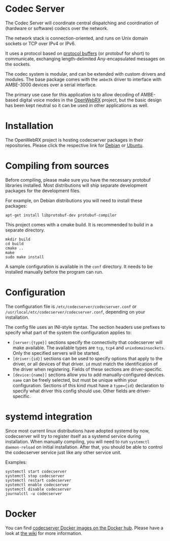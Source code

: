 # Codec Server

The Codec Server will coordinate central dispatching and coordination of (hardware or software) codecs over the network.

The network stack is connection-oriented, and runs on Unix domain sockets or TCP over IPv4 or IPv6.

It uses a protocol based on [protocol buffers](https://developers.google.com/protocol-buffers) (or protobuf for short) to communicate, exchanging length-delimited Any-encapsulated messages on the sockets.

The codec system is modular, and can be extended with custom drivers and modules. The base package comes with the `ambe3k` driver to interface with AMBE-3000 devices over a serial interface.

The primary use case for this application is to allow decoding of AMBE-based digital voice modes in the [OpenWebRX](https://www.openwebrx.de) project, but the basic design has been kept neutral so it can be used in other applications as well.

# Installation

The OpenWebRX project is hosting codecserver packages in their repositories. Please click the respective link for [Debian](https://www.openwebrx.de/download/debian.php) or [Ubuntu](https://www.openwebrx.de/download/ubuntu.php). 

# Compiling from sources

Before compiling, please make sure you have the necessary protobuf libraries installed. Most distributions will ship separate development packages for the development files.

For example, on Debian distributions you will need to install these packages:

```
apt-get install libprotobuf-dev protobuf-compiler
```

This project comes with a cmake build. It is recommended to build in a separate directory.

```
mkdir build
cd build
cmake ..
make
sudo make install
```

A sample configuration is available in the `conf` directory. It needs to be installed manually before the program can run.

# Configuration

The configuration file is `/etc/codecserver/codecserver.conf` or `/usr/local/etc/codecserver/codecserver.conf`, depending on your installation.

The config file uses an INI-style syntax. The section headers use prefixes to specify what part of the system the configuration applies to:

* `[server:{type}]` sections specify the connectivity that codecserver will make available. The available types are `tcp`, `tcp4` and `unixdomainsockets`. Only the specified servers will be started.
* `[driver:{id}]` sections can be used to specify options that apply to the driver, or all devices of that driver. `id` must match the identification of the driver when registering. Fields of these sections are driver-specific.
* `[device:{name}]` sections allow you to add manually-configured devices. `name` can be freely selected, but must be unique within your configuration. Sections of this kind must have a `type={id}` declaration to specify what driver this config should use. Other fields are driver-specific.

# systemd integration

Since most current linux distributions have adopted systemd by now, codecserver will try to register itself as a systemd service during installation. When manually compiling, you will need to run `systemctl daemon-reload` on initial installation. After that, you should be able to control the codecserver service just like any other service unit.

Examples:

```
systemctl start codecserver
systemctl stop codecserver
systemctl restart codecserver
systemctl enable codecserver
systemctl disable codecserver
journalctl -u codecserver
```

# Docker

You can find [codecserver Docker images on the Docker hub](https://hub.docker.com/r/jketterl/codecserver). Please have a look at [the wiki](https://github.com/jketterl/codecserver/wiki/Docker) for more information.